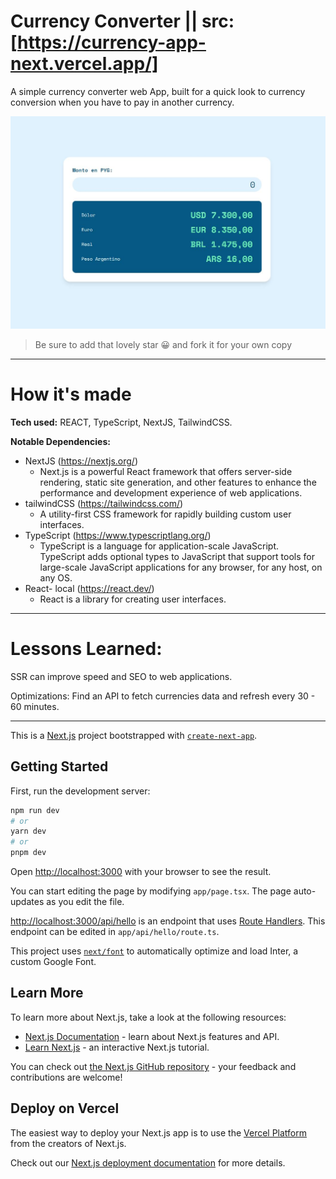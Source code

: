 # Currency Converter || src: [https://currency-app-next.vercel.app/]

A simple currency converter web App, built for a quick look to currency conversion when you have to pay in another currency.

![login](public/graph.JPG)

> Be sure to add that lovely star 😀 and fork it for your own copy

---

# How it's made

**Tech used:** REACT, TypeScript, NextJS, TailwindCSS.

**Notable Dependencies:**

* NextJS (https://nextjs.org/)
   - Next.js is a powerful React framework that offers server-side rendering, static site generation, and other features to enhance the performance and development experience of web applications.
* tailwindCSS (https://tailwindcss.com/)
   - A utility-first CSS framework for rapidly building custom user interfaces.
* TypeScript (https://www.typescriptlang.org/)
   - TypeScript is a language for application-scale JavaScript. TypeScript adds optional types to JavaScript that support tools for large-scale JavaScript applications for any browser, for any host, on any OS. 
* React- local (https://react.dev/)
   - React is a library for creating user interfaces.

---

# Lessons Learned:

SSR can improve speed and SEO to web applications.

Optimizations: Find an API to fetch currencies data and refresh every 30 - 60 minutes.  

---


This is a [Next.js](https://nextjs.org/) project bootstrapped with [`create-next-app`](https://github.com/vercel/next.js/tree/canary/packages/create-next-app).

## Getting Started

First, run the development server:

```bash
npm run dev
# or
yarn dev
# or
pnpm dev
```

Open [http://localhost:3000](http://localhost:3000) with your browser to see the result.

You can start editing the page by modifying `app/page.tsx`. The page auto-updates as you edit the file.

[http://localhost:3000/api/hello](http://localhost:3000/api/hello) is an endpoint that uses [Route Handlers](https://beta.nextjs.org/docs/routing/route-handlers). This endpoint can be edited in `app/api/hello/route.ts`.

This project uses [`next/font`](https://nextjs.org/docs/basic-features/font-optimization) to automatically optimize and load Inter, a custom Google Font.

## Learn More

To learn more about Next.js, take a look at the following resources:

- [Next.js Documentation](https://nextjs.org/docs) - learn about Next.js features and API.
- [Learn Next.js](https://nextjs.org/learn) - an interactive Next.js tutorial.

You can check out [the Next.js GitHub repository](https://github.com/vercel/next.js/) - your feedback and contributions are welcome!

## Deploy on Vercel

The easiest way to deploy your Next.js app is to use the [Vercel Platform](https://vercel.com/new?utm_medium=default-template&filter=next.js&utm_source=create-next-app&utm_campaign=create-next-app-readme) from the creators of Next.js.

Check out our [Next.js deployment documentation](https://nextjs.org/docs/deployment) for more details.
